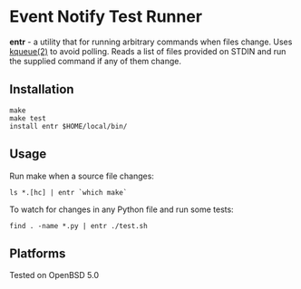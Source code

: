 Event Notify Test Runner
========================

**entr** - a utility that for running arbitrary commands when files change.
Uses [kqueue(2)][kqueue_2] to avoid polling. Reads a list of files provided on
STDIN and run the supplied command if any of them change.

Installation
------------

    make
    make test
    install entr $HOME/local/bin/

Usage
-----

Run make when a source file changes:

    ls *.[hc] | entr `which make`


To watch for changes in any Python file and run some tests:

    find . -name *.py | entr ./test.sh

Platforms
---------

Tested on OpenBSD 5.0

[kqueue_2]: http://www.openbsd.org/cgi-bin/man.cgi?query=kqueue&apropos=0&sektion=0&manpath=OpenBSD+Current&format=html
